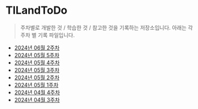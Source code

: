 # TILandToDo
> 주차별로 개발한 것 / 학습한 것 / 참고한 것을 기록하는 저장소입니다. 아래는 각 주차 별 기록 파일입니다.

- [2024년 06월 2주차](https://github.com/irishNoah/TILandToDo/blob/main/2024/2024-MONTH06-WEEK02(0610-0616).md)
- [2024년 05월 5주차](https://github.com/irishNoah/TILandToDo/blob/main/2024/2024-MONTH05-WEEK05(0527-0602).md)
- [2024년 05월 4주차](https://github.com/irishNoah/TILandToDo/blob/main/2024/2024-MONTH05-WEEK04(0520-0526).md)
- [2024년 05월 3주차](https://github.com/irishNoah/TILandToDo/blob/main/2024/2024-MONTH05-WEEK03(0513-0519).md)
- [2024년 05월 2주차](https://github.com/irishNoah/TILandToDo/blob/main/2024/2024-MONTH05-WEEK02(0506-0512).md)
- [2024년 05월 1주차](https://github.com/irishNoah/TILandToDo/blob/main/2024/2024-MONTH05-WEEK01(0429-0505).md)
- [2024년 04월 4주차](https://github.com/irishNoah/TILandToDo/blob/main/2024/2024-MONTH04-WEEK04(0422-0428).md)
- [2024년 04월 3주차](https://github.com/irishNoah/TILandToDo/blob/main/2024/2024-MONTH04-WEEK03(0415-0421).md) 
